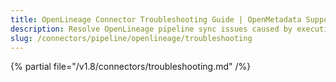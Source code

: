 ```yaml
---
title: OpenLineage Connector Troubleshooting Guide | OpenMetadata Support
description: Resolve OpenLineage pipeline sync issues caused by execution trace mismatches or metadata inconsistency.
slug: /connectors/pipeline/openlineage/troubleshooting
---
```


{% partial file="/v1.8/connectors/troubleshooting.md" /%}
